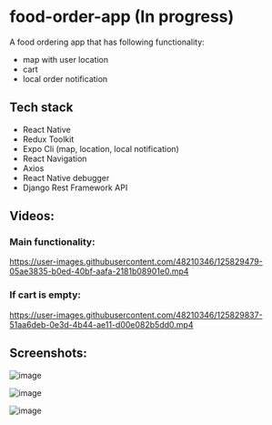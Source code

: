 # food-order-app (In progress)
A food ordering app that has following functionality:
- map with user location
- cart
- local order notification


## Tech stack
- React Native
- Redux Toolkit
- Expo Cli (map, location, local notification)
- React Navigation
- Axios
- React Native debugger
- Django Rest Framework API


## Videos:
### Main functionality:

https://user-images.githubusercontent.com/48210346/125829479-05ae3835-b0ed-40bf-aafa-2181b08901e0.mp4

### If cart is empty:



https://user-images.githubusercontent.com/48210346/125829837-51aa6deb-0e3d-4b44-ae11-d00e082b5dd0.mp4



## Screenshots:
![image](https://user-images.githubusercontent.com/48210346/125670103-1cc745c5-218a-4095-83c6-ea1ce626007b.png)

![image](https://user-images.githubusercontent.com/48210346/125670391-47addae3-67f0-4335-b8c3-c193897671fd.png)


![image](https://user-images.githubusercontent.com/48210346/125670263-0566202c-c902-4a7a-a87f-f8791aef8235.png)

